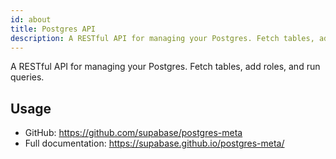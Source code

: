 ```yaml
---
id: about
title: Postgres API
description: A RESTful API for managing your Postgres. Fetch tables, add roles, and run queries
---
```


A RESTful API for managing your Postgres. Fetch tables, add roles, and run queries.


## Usage

- GitHub: https://github.com/supabase/postgres-meta
- Full documentation: https://supabase.github.io/postgres-meta/